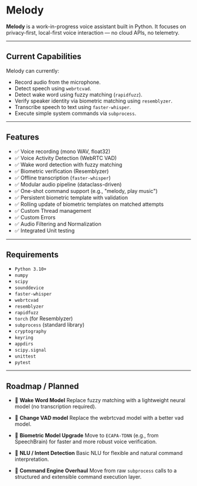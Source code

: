 # Melody

**Melody** is a work-in-progress voice assistant built in Python.
It focuses on privacy-first, local-first voice interaction — no cloud APIs, no telemetry.

---

## Current Capabilities

Melody can currently:

* Record audio from the microphone.
* Detect speech using `webrtcvad`.
* Detect wake word using fuzzy matching (`rapidfuzz`).
* Verify speaker identity via biometric matching using `resemblyzer`.
* Transcribe speech to text using `faster-whisper`.
* Execute simple system commands via `subprocess`.

---

## Features

* ✅ Voice recording (mono WAV, float32)
* ✅ Voice Activity Detection (WebRTC VAD)
* ✅ Wake word detection with fuzzy matching
* ✅ Biometric verification (Resemblyzer)
* ✅ Offline transcription (`faster-whisper`)
* ✅ Modular audio pipeline (dataclass-driven)
* ✅ One-shot command support (e.g., "melody, play music")
* ✅ Persistent biometric template with validation
* ✅ Rolling update of biometric templates on matched attempts
* ✅ Custom Thread management
* ✅ Custom Errors
* ✅ Audio Filtering and Normalization
* ✅ Integrated Unit testing

---

## Requirements

* `Python 3.10+`
* `numpy`
* `scipy`
* `sounddevice`
* `faster-whisper`
* `webrtcvad`
* `resemblyzer`
* `rapidfuzz`
* `torch` (for Resemblyzer)
* `subprocess` (standard library)
* `cryptography`
* `keyring`
* `appdirs`
* `scipy.signal`
* `unittest`
* `pytest`

---

## Roadmap / Planned

* 🎯 **Wake Word Model**
  Replace fuzzy matching with a lightweight neural model (no transcription required).

* 🎯 **Change VAD model**
  Replace the webrtcvad model with a better vad model.
    
* 🎯 **Biometric Model Upgrade**
  Move to `ECAPA-TDNN` (e.g., from SpeechBrain) for faster and more robust voice verification.

* 🎯 **NLU / Intent Detection**
  Basic NLU for flexible and natural command interpretation.

* 🎯 **Command Engine Overhaul**
  Move from raw `subprocess` calls to a structured and extensible command execution layer.
